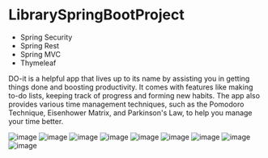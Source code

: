 # LibrarySpringBootProject 

* Spring Security
* Spring Rest
* Spring MVC
* Thymeleaf

DO-it is a helpful app that lives up to its name by assisting you in getting things done and boosting productivity. It comes with features like making to-do lists, keeping track of progress and forming new habits. The app also provides various time management techniques, such as the Pomodoro Technique, Eisenhower Matrix, and Parkinson's Law, to help you manage your time better.

![image](https://github.com/fzour/Do-it-/assets/152024653/57c6945d-b80f-4953-b4ae-343a7a1dd5f9)
![image](https://github.com/fzour/Do-it-/assets/152024653/928f62ce-fb9c-49ee-aa19-7e51f650783d)
![image](https://github.com/fzour/Do-it-/assets/152024653/4ef64a33-2da5-48bf-bc40-f093cfbb28b4)
![image](https://github.com/fzour/Do-it-/assets/152024653/05d97487-bdf0-48b9-a6c2-f96faeb4b30e)
![image](https://github.com/fzour/Do-it-/assets/152024653/ef860e9b-04c6-4791-8b4b-74f5607f0363)
![image](https://github.com/fzour/Do-it-/assets/152024653/89ab537c-5367-4f03-a3b0-dbd1f9d3e23d)
![image](https://github.com/fzour/Do-it-/assets/152024653/0cf88238-2fd6-45e6-8ecb-1bdc297da72f)
![image](https://github.com/fzour/Do-it-/assets/152024653/6037ef36-89c5-449a-903e-48945cd01016)
![image](https://github.com/fzour/Do-it-/assets/152024653/0d001030-a803-4312-86fb-31544a6b9964)








